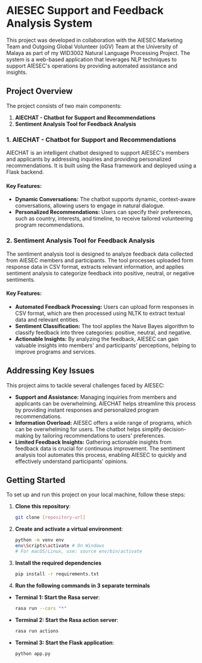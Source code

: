 # AIESEC Support and Feedback Analysis System

This project was developed in collaboration with the AIESEC Marketing Team and Outgoing Global Volunteer (oGV) Team at the University of Malaya as part of my WID3002 Natural Language Processing Project. The system is a web-based application that leverages NLP techniques to support AIESEC's operations by providing automated assistance and insights.

## Project Overview

The project consists of two main components:

1. **AIECHAT - Chatbot for Support and Recommendations**
2. **Sentiment Analysis Tool for Feedback Analysis**

### 1. AIECHAT - Chatbot for Support and Recommendations

AIECHAT is an intelligent chatbot designed to support AIESEC's members and applicants by addressing inquiries and providing personalized recommendations. It is built using the Rasa framework and deployed using a Flask backend.

#### Key Features:
- **Dynamic Conversations:** The chatbot supports dynamic, context-aware conversations, allowing users to engage in natural dialogue.
- **Personalized Recommendations:** Users can specify their preferences, such as country, interests, and timeline, to receive tailored volunteering program recommendations.

### 2. Sentiment Analysis Tool for Feedback Analysis

The sentiment analysis tool is designed to analyze feedback data collected from AIESEC members and participants. The tool processes uploaded form response data in CSV format, extracts relevant information, and applies sentiment analysis to categorize feedback into positive, neutral, or negative sentiments.

#### Key Features:
- **Automated Feedback Processing:** Users can upload form responses in CSV format, which are then processed using NLTK to extract textual data and relevant entities.
- **Sentiment Classification:** The tool applies the Naive Bayes algorithm to classify feedback into three categories: positive, neutral, and negative.
- **Actionable Insights:** By analyzing the feedback, AIESEC can gain valuable insights into members' and participants' perceptions, helping to improve programs and services.

## Addressing Key Issues

This project aims to tackle several challenges faced by AIESEC:

- **Support and Assistance:** Managing inquiries from members and applicants can be overwhelming. AIECHAT helps streamline this process by providing instant responses and personalized program recommendations.
- **Information Overload:** AIESEC offers a wide range of programs, which can be overwhelming for users. The chatbot helps simplify decision-making by tailoring recommendations to users' preferences.
- **Limited Feedback Insights:** Gathering actionable insights from feedback data is crucial for continuous improvement. The sentiment analysis tool automates this process, enabling AIESEC to quickly and effectively understand participants' opinions.

## Getting Started

To set up and run this project on your local machine, follow these steps:

1. **Clone this repository**:
   ```bash
   git clone [repository-url]
   ```
2. **Create and activate a virtual environment**:
   ```bash
   python -m venv env
   env\Scripts\activate # On Windows
   # For macOS/Linux, use: source env/bin/activate
   ```
3. **Install the required dependencies**
    ```bash
    pip install -r requirements.txt
    ```
4. **Run the following commands in 3 separate terminals**
- **Terminal 1: Start the Rasa server**:
    ```bash
    rasa run --cors "*"
    ```

- **Terminal 2: Start the Rasa action server**:
    ```bash
    rasa run actions
    ```

- **Terminal 3: Start the Flask application**:
    ```bash
    python app.py
    ```
